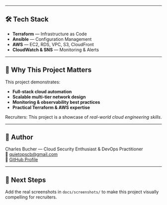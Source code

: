 
---

## 🛠 Tech Stack
- **Terraform** — Infrastructure as Code  
- **Ansible** — Configuration Management  
- **AWS** — EC2, RDS, VPC, S3, CloudFront  
- **CloudWatch & SNS** — Monitoring & Alerts  

---

## 📌 Why This Project Matters

This project demonstrates:
- **Full‑stack cloud automation**
- **Scalable multi‑tier network design**
- **Monitoring & observability best practices**
- **Practical Terraform & AWS expertise**

Recruiters: This project is a showcase of *real-world cloud engineering skills*.  

---

## 📜 Author
Charles Bucher — Cloud Security Enthusiast & DevOps Practitioner  
📧 quietopscb@gmail.com  
🔗 [GitHub Profile](https://github.com/Tommy813-lab)  

---

## 📢 Next Steps
Add the real screenshots in `docs/screenshots/` to make this project visually compelling for recruiters.


